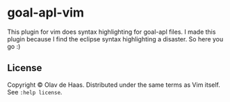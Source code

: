 # goal-apl-vim
This plugin for vim does syntax highlighting for goal-apl files.
I made this plugin because I find the eclipse syntax highlighting a disaster. So here you go :)

## License
Copyright © Olav de Haas. Distributed under the same terms as Vim itself. See `:help license`.
